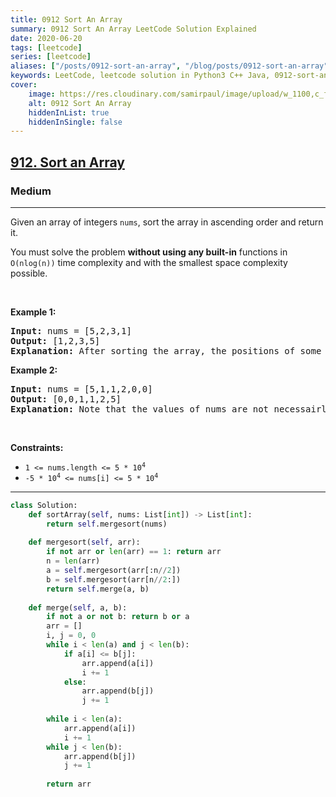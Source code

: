 ```yaml
---
title: 0912 Sort An Array
summary: 0912 Sort An Array LeetCode Solution Explained
date: 2020-06-20
tags: [leetcode]
series: [leetcode]
aliases: ["/posts/0912-sort-an-array", "/blog/posts/0912-sort-an-array", "/0912-sort-an-array"]
keywords: LeetCode, leetcode solution in Python3 C++ Java, 0912-sort-an-array solution
cover:
    image: https://res.cloudinary.com/samirpaul/image/upload/w_1100,c_fit,co_rgb:FFFFFF,l_text:Arial_70_bold:0912 Sort An Array/problem-solving.webp
    alt: 0912 Sort An Array
    hiddenInList: true
    hiddenInSingle: false
---
```



<h2><a href="https://leetcode.com/problems/sort-an-array/">912. Sort an Array</a></h2><h3>Medium</h3><hr><div><p>Given an array of integers <code>nums</code>, sort the array in ascending order and return it.</p>

<p>You must solve the problem <strong>without using any built-in</strong> functions in <code>O(nlog(n))</code> time complexity and with the smallest space complexity possible.</p>

<p>&nbsp;</p>
<p><strong class="example">Example 1:</strong></p>

<pre><strong>Input:</strong> nums = [5,2,3,1]
<strong>Output:</strong> [1,2,3,5]
<strong>Explanation:</strong> After sorting the array, the positions of some numbers are not changed (for example, 2 and 3), while the positions of other numbers are changed (for example, 1 and 5).
</pre>

<p><strong class="example">Example 2:</strong></p>

<pre><strong>Input:</strong> nums = [5,1,1,2,0,0]
<strong>Output:</strong> [0,0,1,1,2,5]
<strong>Explanation:</strong> Note that the values of nums are not necessairly unique.
</pre>

<p>&nbsp;</p>
<p><strong>Constraints:</strong></p>

<ul>
	<li><code>1 &lt;= nums.length &lt;= 5 * 10<sup>4</sup></code></li>
	<li><code>-5 * 10<sup>4</sup> &lt;= nums[i] &lt;= 5 * 10<sup>4</sup></code></li>
</ul>
</div>

---




```python
class Solution:
    def sortArray(self, nums: List[int]) -> List[int]:
        return self.mergesort(nums)
    
    def mergesort(self, arr):
        if not arr or len(arr) == 1: return arr
        n = len(arr)
        a = self.mergesort(arr[:n//2])
        b = self.mergesort(arr[n//2:])
        return self.merge(a, b)
            
    def merge(self, a, b):
        if not a or not b: return b or a
        arr = []
        i, j = 0, 0
        while i < len(a) and j < len(b):
            if a[i] <= b[j]:
                arr.append(a[i])
                i += 1
            else:
                arr.append(b[j])
                j += 1
        
        while i < len(a):
            arr.append(a[i])
            i += 1
        while j < len(b):
            arr.append(b[j])
            j += 1
        
        return arr
```
